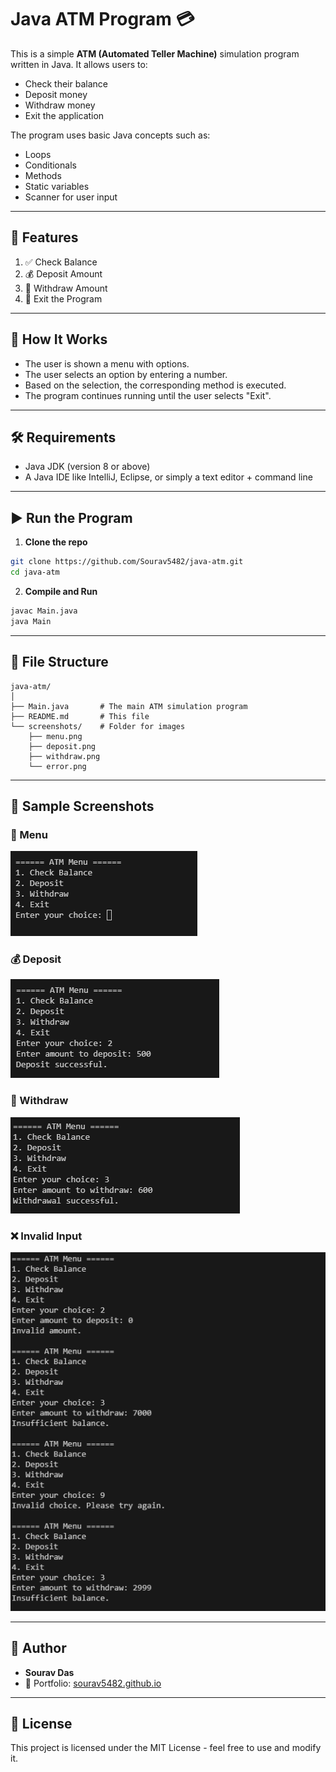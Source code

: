 # Java ATM Program 💳

This is a simple **ATM (Automated Teller Machine)** simulation program written in Java. It allows users to:
- Check their balance
- Deposit money
- Withdraw money
- Exit the application

The program uses basic Java concepts such as:
- Loops
- Conditionals
- Methods
- Static variables
- Scanner for user input

---

## 🧾 Features

1. ✅ Check Balance  
2. 💰 Deposit Amount  
3. 💸 Withdraw Amount  
4. 🚪 Exit the Program

---

## 🔧 How It Works

- The user is shown a menu with options.
- The user selects an option by entering a number.
- Based on the selection, the corresponding method is executed.
- The program continues running until the user selects "Exit".

---

## 🛠️ Requirements

- Java JDK (version 8 or above)
- A Java IDE like IntelliJ, Eclipse, or simply a text editor + command line

---

## ▶️ Run the Program

1. **Clone the repo**  
```bash
git clone https://github.com/Sourav5482/java-atm.git
cd java-atm
```

2. **Compile and Run**  
```bash
javac Main.java
java Main
```

---

## 📂 File Structure

```
java-atm/
│
├── Main.java       # The main ATM simulation program
├── README.md       # This file
└── screenshots/    # Folder for images
    ├── menu.png
    ├── deposit.png
    ├── withdraw.png
    └── error.png
```

---

## 📸 Sample Screenshots

### 🧽 Menu
![ATM Menu](screenshots/menu.png)

### 💰 Deposit
![Deposit](screenshots/deposit.png)

### 💸 Withdraw
![Withdraw](screenshots/withdraw.png)

### ❌ Invalid Input
![Invalid Input](screenshots/error.png)

---

## 🙌 Author

- **Sourav Das**
- 📧 Portfolio: [sourav5482.github.io](https://sourav5482.github.io)

---

## 📜 License

This project is licensed under the MIT License - feel free to use and modify it.

